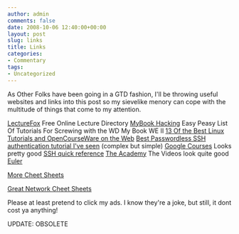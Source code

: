 ```yaml
---
author: admin
comments: false
date: 2008-10-06 12:40:00+00:00
layout: post
slug: links
title: Links
categories:
- Commentary
tags:
- Uncategorized
---
```


As Other Folks have been going in a GTD fashion, I'll be throwing useful websites and links into this post so my sievelike menory can cope with the multitude of things that come to my attention.

[LectureFox](http://lecturefox.com/) Free Online Lecture Directory
[MyBook Hacking](http://www.mybookworldedition.co.nr/) Easy Peasy List Of Tutorials For Screwing with the WD My Book WE II
[13 Of the Best Linux Tutorials and OpenCourseWare on the Web](http://degreedirectory.org/articles/13_Of_the_Best_Linux_Tutorials_and_OpenCourseWare_on_the_Web.html)
[Best Passwordless SSH authentication tutorial I've seen](http://www.dbvisit.com/docs/Setup_ssh_without_passphrase.pdf) (complex but simple)
[Google Courses](http://code.google.com/edu/) Looks pretty good
[SSH quick reference](http://www.debian-administration.org/articles/438)
[The Academy](http://www.theacademy.ca/video/) The Videos look quite good
[Euler](http://projecteuler.net/index.php?section=problems)

[More Cheet Sheets](http://www.digilife.be/quickreferences/quickrefs.htm)

[Great Network Cheet Sheets](http://packetlife.net/cheatsheets/)

Please at least pretend to click my ads. I know they're a joke, but still, it dont cost ya anything!

UPDATE: OBSOLETE
